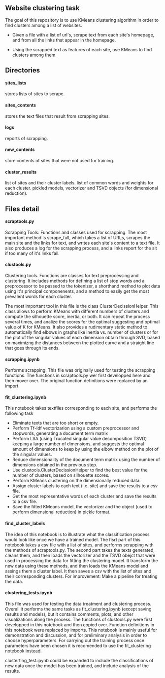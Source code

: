 ## Website clustering task

The goal of this repository is to use KMeans clustering algorithm in order to find clusters among a list of websites. 

* Given a file with a list of url's, scrape text from each site's homepage, and from all the links that appear in the homepage.

* Using the scrapped text as features of each site, use KMeans to find clusters among them. 

## Directories

#### sites_lists
stores lists of sites to scrape.

#### sites_contents
stores the text files that result from scrapping sites.

#### logs
reports of scrapping.

#### new_contents
store contents of sites that were not used for training.

#### cluster_results
list of sites and their cluster labels.
list of common words and weights for each cluster.
pickled models, vectorizer and TSVD objects (for dimensional reduction).


## Files detail

#### scraptools.py
Scrapping Tools: Functions and classes used for scrapping. The most important method is scrape_full, which takes a list of URLs, scrapes the main site and the links for text, and writes each site's content to a text file. It also produces a log for the scrapping process, and a links report for the sit if too many of it's links fail.

#### clustools.py
Clustering tools. Functions are classes for text preprocessing and clustering. It includes methods for defining a list of stop words and a preprocessor to be passed to the tokenizer, a shorthand method to plot data using it's principal componenents, and a method to easily get the most prevalent words for each cluster. 

The most important tool in this file is the class ClusterDecissionHelper. This class allows to perform KMeans with different numbers of clusters and compute 
the silhouette score, inertia, or both. It can repeat the process several times, and analize the scores for the optimal suggesting and optimal value of K for KMeans. It also provides a rudimentary static method to automatically find elbows in graphs like inertia vs. number of clusters or for the plot of the singular values of each dimension obtain through SVD, based on maximizng the distances between the plotted curve and a straight line that goes through its ends.

#### scrapping.ipynb
Performs scrapping.
This file was originally used for testing the scrapping functions. The functions in scraptools.py wer first developped here and then mover over. 
The original function definitions were replaced by an import. 

#### fit_clustering.ipynb
This notebook takes textfiles corresponding to each site, and performs the following task
* Eliminate texts that are too short or empty.
* Perform Tf-Idf vectorizarion using a custom preprocessor and stopwords, generating a document term matrix
* Perform LSA (using Trucated singular value decomposition TSVD) keeping a large number of dimensions, and suggests the optimal amount of dimensions to keep by using the elbow method on the plot of the singular values.
* Reduce dimensionality of the document term matrix using the number of dimensions obtained in the previous step.
* Use clustools.ClusterDecissionHelper to find the best value for the number of clusters, based on silhouette scores. 
* Perform KMeans clustering on the dimensionally reduced data.
* Assign cluster labels to each text (i.e. site) and save the results to a csv file.
* Get the most representative words of each cluster and save the results to a csv file.
* Save the fitted KMeans model, the vectorizer and the object (used to perform dimensional reduction) in pickle format. 

#### find_cluster_labels
The idea of this notebook is to illustrate what the classification process would look like once we have a trained model. 
The fisrt part of this notebook takes a csv file with a list of sites, and performs scrapping with the methods of scraptools.py.
The second part takes the texts generated, cleans them, and then loads the vectorizer and the TSVD obejct that were used in processing the data for fitting the clustering model. It transform the new data using these methods, and then loads the KMeans model  and assings them a cluster label. It then saves a csv with the list of sites and their corresponding clusters. For improvement: Make a pipeline for treating the data.  

#### clustering_tests.ipynb

This file was used for testing the data treatment and clustering process. Overall it performs the same tasks as fit_clustering.ipynb (except saving results and models), but it contains comments, plots, and other visualizations along the process. The functions of clustools.py were first developped in this notebook and then copied over. Function definitions in this notebook were replaced by imports.
This notebook is mainly useful for demonstration and discussion, and for preliminary analysis in order to choose hyperparameters. 
For carrying out the training process once parameters have been chosen it is recomended to use the fit_clustering notebook instead.

clusterting_test.ipynb could be expanded to include the classifications of new data once the model has been trained, and include analysis of the results. 



